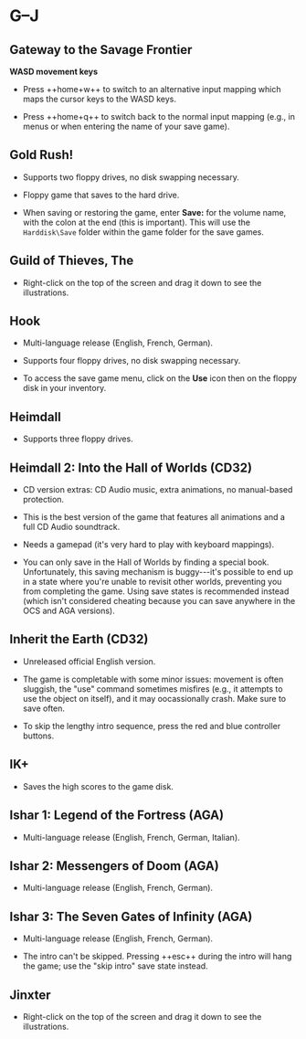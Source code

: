 # G–J

## Gateway to the Savage Frontier

**WASD movement keys**

- Press ++home+w++ to switch to an alternative input mapping which maps the
  cursor keys to the WASD keys.

- Press ++home+q++ to switch back to the normal input mapping (e.g., in menus
  or when entering the name of your save game).


## Gold Rush!

- Supports two floppy drives, no disk swapping necessary.

- Floppy game that saves to the hard drive.

- When saving or restoring the game, enter **Save:** for the volume name, with
  the colon at the end (this is important). This will use the `Harddisk\Save`
  folder within the game folder for the save games.


## Guild of Thieves, The

- Right-click on the top of the screen and drag it down to see the
  illustrations.


## Hook

- Multi-language release (English, French, German).

- Supports four floppy drives, no disk swapping necessary.

- To access the save game menu, click on the **Use** icon then on the floppy
  disk in your inventory.


## Heimdall

- Supports three floppy drives.


## Heimdall 2: Into the Hall of Worlds (CD32)

- CD version extras: CD Audio music, extra animations, no manual-based
  protection.

- This is the best version of the game that features all animations and a full
  CD Audio soundtrack.

- Needs a gamepad (it's very hard to play with keyboard mappings).

- You can only save in the Hall of Worlds by finding a special book.
  Unfortunately, this saving mechanism is buggy---it's possible to end up in a
  state where you're unable to revisit other worlds, preventing you from
  completing the game. Using save states is recommended instead (which isn't
  considered cheating because you can save anywhere in the OCS and AGA
  versions).


## Inherit the Earth (CD32)

- Unreleased official English version.

- The game is completable with some minor issues: movement is often sluggish,
  the "use" command sometimes misfires (e.g., it attempts to use the object on
  itself), and it may oocassionally crash. Make sure to save often.

- To skip the lengthy intro sequence, press the red and blue controller
  buttons.


## IK+

- Saves the high scores to the game disk.


## Ishar 1: Legend of the Fortress (AGA)

- Multi-language release (English, French, German, Italian).


## Ishar 2: Messengers of Doom (AGA)

- Multi-language release (English, French, German).


## Ishar 3: The Seven Gates of Infinity (AGA)

- Multi-language release (English, French, German).

- The intro can't be skipped. Pressing ++esc++ during the intro will hang the
  game; use the "skip intro" save state instead.


## Jinxter

- Right-click on the top of the screen and drag it down to see the
  illustrations.
